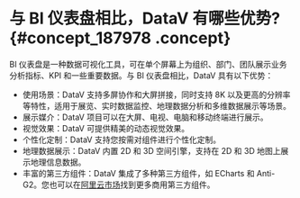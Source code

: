 # 与 BI 仪表盘相比，DataV 有哪些优势? {#concept_187978 .concept}

BI 仪表盘是一种数据可视化工具，可在单个屏幕上为组织、部门、团队展示业务分析指标、KPI 和一些重要数据。与 BI 仪表盘相比，DataV 具有以下优势：

-   使用场景：DataV 支持多屏协作和大屏拼接，同时支持 8K 以及更高的分辨率等特性，适用于展览、实时数据监控、地理数据分析和多维数据展示等场景。
-   展示媒介：DataV 项目可以在大屏、电视、电脑和移动终端进行展示。
-   视觉效果：DataV 可提供精美的动态视觉效果。
-   个性化定制：DataV 支持您按需对组件进行个性化定制。
-   地理数据展示：DataV 内置 2D 和 3D 空间引擎，支持在 2D 和 3D 地图上展示地理信息数据。
-   丰富的第三方组件：DataV 集成了多种第三方组件，如 ECharts 和 Anti-G2。您也可以在[阿里云市场](https://market.aliyun.com/?spm=5176.8142029.388261.29.247e6d3ef1wTzk)找到更多商用第三方组件。

